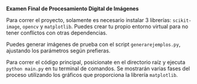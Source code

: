 **Examen Final de Procesamiento Digital de Imágenes**

Para correr el proyecto, solamente es necesario instalar 3 librerías: `scikit-image`, `opencv` y `matplotlib`. Puedes crear tu propio entorno virtual para no tener conflictos con otras dependencias.

Puedes generar imágenes de prueba con el script `generarejemplos.py`, ajustando los parámetros según prefieras.

Para correr el código principal, posicionate en el directorio raíz y ejecuta `python main.py` en tu terminal de comandos. Se mostrarán varias fases del proceso utilizando los gráficos que proporciona la librería `matplotlib`.
